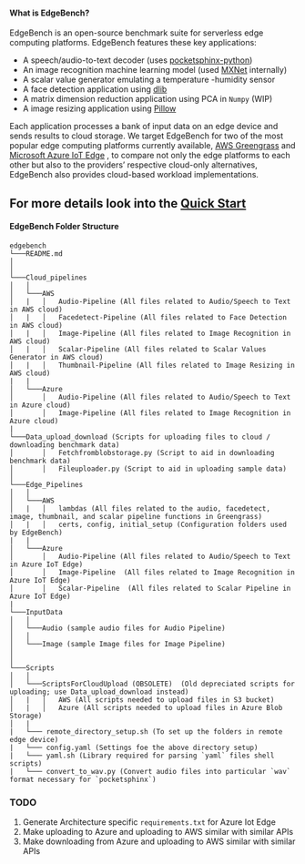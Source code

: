 
#### What is EdgeBench?
EdgeBench is an open-source benchmark suite for serverless edge computing platforms. EdgeBench features these key applications: 

- A speech/audio-to-text decoder (uses [pocketsphinx-python](https://github.com/bambocher/pocketsphinx-python))
- An image recognition machine learning model (used [MXNet](https://github.com/apache/incubator-mxnet) internally)
- A scalar value generator emulating a temperature -humidity sensor
- A face detection application using [dlib](http://dlib.net/)
- A matrix dimension reduction application using PCA in `Numpy` (WIP)
- A image resizing application using [Pillow](https://pillow.readthedocs.io/en/stable/)

Each application processes a bank of input data on an edge device and sends results to cloud storage. We target EdgeBench for two of the most popular edge computing platforms currently available, [AWS Greengrass](https://aws.amazon.com/greengrass/) and [Microsoft Azure IoT Edge](https://azure.microsoft.com/en-us/services/iot-edge/) , to compare not only the edge platforms to each other but also to the providers’ respective cloud-only alternatives, EdgeBench also provides cloud-based workload implementations.


## For more details look into the [Quick Start](https://github.com/akaanirban/edgebench_dev/wiki/Quick-Start)

#### EdgeBench Folder Structure

```
edgebench
└───README.md
│
│
└───Cloud_pipelines
│   │   
│   └───AWS
│   |   │   Audio-Pipeline (All files related to Audio/Speech to Text in AWS cloud)
│   |   │   Facedetect-Pipeline (All files related to Face Detection in AWS cloud)
│   |   │   Image-Pipeline (All files related to Image Recognition in AWS cloud)
│   |   │   Scalar-Pipeline (All files related to Scalar Values Generator in AWS cloud)
│   |   │   Thumbnail-Pipeline (All files related to Image Resizing in AWS cloud)
|   |
│   └───Azure
│       │   Audio-Pipeline (All files related to Audio/Speech to Text in Azure cloud)
│       │   Image-Pipeline (All files related to Image Recognition in Azure cloud)
|       
└───Data_upload_download (Scripts for uploading files to cloud / downloading benchmark data)
│       │   Fetchfromblobstorage.py (Script to aid in downloading benchmark data)
│       │   Fileuploader.py (Script to aid in uploading sample data)
│
└───Edge_Pipelines
│   │   
│   └───AWS
│   |   │   lambdas (All files related to the audio, facedetect, image, thumbnail, and scalar pipeline functions in Greengrass)
│   |   │   certs, config, initial_setup (Configuration folders used by EdgeBench)
|   |
│   └───Azure
│       │   Audio-Pipeline (All files related to Audio/Speech to Text in Azure IoT Edge)
│       │   Image-Pipeline  (All files related to Image Recognition in Azure IoT Edge)
│       │   Scalar-Pipeline  (All files related to Scalar Pipeline in Azure IoT Edge)
|
└───InputData
│   │   
│   └───Audio (sample audio files for Audio Pipeline)
│   │   
│   └───Image (sample Image files for Image Pipeline)
│
│
└───Scripts
│   │   
│   └───ScriptsForCloudUpload (OBSOLETE)  (Old depreciated scripts for uploading; use Data_upload_download instead)
│   |   │   AWS (All scripts needed to upload files in S3 bucket)
│   |   │   Azure (All scripts needed to upload files in Azure Blob Storage)
│   |
|   └─── remote_directory_setup.sh (To set up the folders in remote edge device)
|   └─── config.yaml (Settings foe the above directory setup)
|   └─── yaml.sh (Library required for parsing `yaml` files shell scripts)
|   └─── convert_to_wav.py (Convert audio files into particular `wav` format necessary for `pocketsphinx`)
```




### TODO
1. Generate Architecture specific `requirements.txt` for Azure Iot Edge 
2. Make uploading to Azure and uploading to AWS similar with similar APIs
3. Make downloading from Azure and uploading to AWS similar with similar APIs
